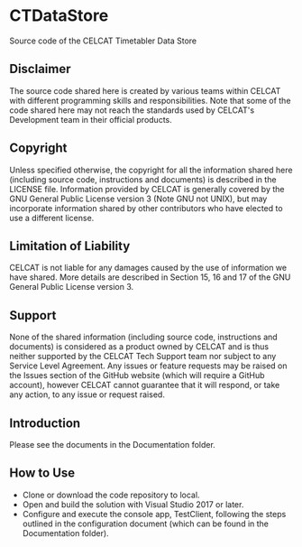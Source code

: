 # CTDataStore
Source code of the CELCAT Timetabler Data Store

## Disclaimer

The source code shared here is created by various teams within CELCAT with different programming skills and responsibilities. Note that some of the code shared here may not reach the standards used by CELCAT's Development team in their official products.

## Copyright

Unless specified otherwise, the copyright for all the information shared here (including source code, instructions and documents) is described in the LICENSE file. Information provided by CELCAT is generally covered by the GNU General Public License version 3 (Note GNU not UNIX), but may incorporate information shared by other contributors who have elected to use a different license.

## Limitation of Liability

CELCAT is not liable for any damages caused by the use of information we have shared. More details are described in Section 15, 16 and 17 of the GNU General Public License version 3.

## Support

None of the shared information (including source code, instructions and documents) is considered as a product owned by CELCAT and is thus neither supported by the CELCAT Tech Support team nor subject to any Service Level Agreement. Any issues or feature requests may be raised on the Issues section of the GitHub website (which will require a GitHub account), however CELCAT cannot guarantee that it will respond, or take any action, to any issue or request raised.

## Introduction

Please see the documents in the Documentation folder.

## How to Use

* Clone or download the code repository to local.
* Open and build the solution with Visual Studio 2017 or later.
* Configure and execute the console app, TestClient, following the steps outlined in the configuration document (which can be found in the Documentation folder).